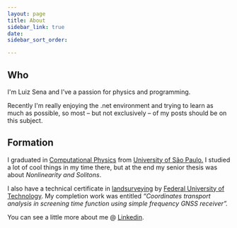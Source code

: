 ```yaml
---
layout: page
title: About
sidebar_link: true
date: 
sidebar_sort_order: 

---
```

## Who

I'm Luiz Sena and I’ve a passion for physics and programming.

Recently I'm really enjoying the .net environment and trying to learn as much as possible, so most – but not exclusively – of my posts should be on this subject.

## Formation

I graduated in [Computational Physics](https://uspdigital.usp.br/jupiterweb/listarGradeCurricular?codcg=76&codcur=76040&codhab=0&tipo=N) from [University of São Paulo.](http://www5.usp.br/english/?lang=en) I studied a lot of cool things in my time there, but at the end my senior thesis was about _Nonlinearity and Solitons_.

I also have a technical certificate in [landsurveying](https://en.wikipedia.org/wiki/Surveying) by [Federal University of Technology](http://www.utfpr.edu.br/). My completion work was entitled _“Coordinates transport analysis in screening time function using simple frequency GNSS receiver”._

You can see a little more about me @ [Linkedin](https://www.linkedin.com/in/luiz-sena-b0771a162/).